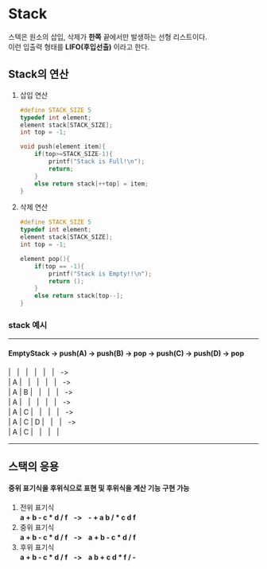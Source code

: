 # Stack
스텍은 원소의 삽입, 삭제가 **한쪽** 끝에서만 발생하는 선형 리스트이다.    
이런 입출력 형태를 **LIFO(후입선출)** 이라고 한다.

## Stack의 연산
1. 삽입 연산
    ```c
    #define STACK_SIZE 5
    typedef int element;
    element stack[STACK_SIZE];
    int top = -1;

    void push(element item){
        if(top>=STACK_SIZE-1){
            printf("Stack is Full!\n");
            return;
        }
        else return stack[++top] = item;
    }
    ```
2. 삭제 연산
    ```c
    #define STACK_SIZE 5
    typedef int element;
    element stack[STACK_SIZE];
    int top = -1;

    element pop(){
        if(top == -1){
            printf("Stack is Empty!!\n");
            return ();
        }
        else return stack[top--];
    }
    ```


### stack 예시
---
#### EmptyStack -> push(A) -> push(B) -> pop -> push(C) -> push(D) -> pop    


|ㅤ|ㅤ|ㅤ|ㅤ|ㅤ|ㅤ->  
| A |ㅤ|ㅤ|ㅤ|ㅤ|ㅤ->   
| A | B |ㅤ|ㅤ|ㅤ|ㅤ->    
| A |ㅤ|ㅤ|ㅤ|ㅤ|ㅤ->    
| A | C |ㅤ|ㅤ|ㅤ|ㅤ->    
| A | C | D |ㅤ|ㅤ|ㅤ->    
| A | C |ㅤ|ㅤ|ㅤ|

---
## 스택의 응용
#### 중위 표기식을 후위식으로 표현 및 후위식을 계산 기능 구현 가능
1. 전위 표기식   
    **a + b - c * d / fㅤ->ㅤ- + a b / * c d f**
2. 중위 표기식    
    **a + b - c * d / fㅤ->ㅤa + b - c * d / f**
3. 후위 표기식   
    **a + b - c * d / fㅤ->ㅤa b + c d * f / -** 

